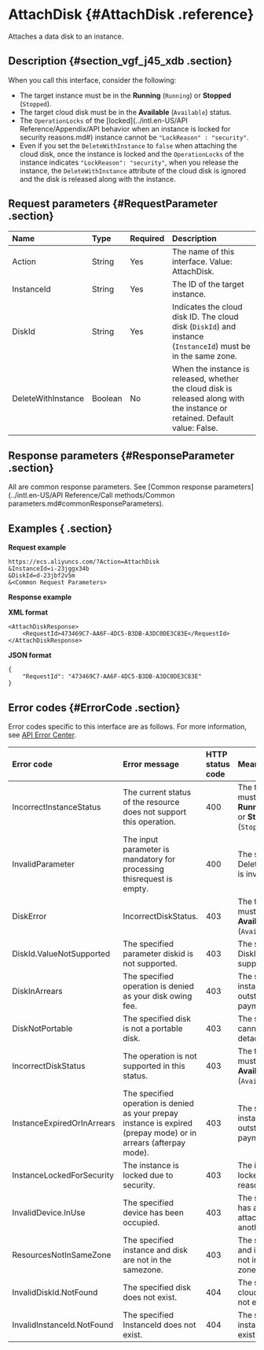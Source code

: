 # AttachDisk {#AttachDisk .reference}

Attaches a data disk to an instance.

## Description {#section_vgf_j45_xdb .section}

When you call this interface, consider the following:

-   The target instance must be in the **Running** \(`Running`\) or **Stopped** \(`Stopped`\).
-   The target cloud disk must be in the **Available** \(`Available`\) status.
-   The `OperationLocks` of the [locked](../intl.en-US/API Reference/Appendix/API behavior when an instance is locked for security reasons.md#) instance cannot be `"LockReason" : "security"`.
-   Even if you set the `DeleteWithInstance` to `false` when attaching the cloud disk, once the instance is locked and the `OperationLocks` of the instance indicates `"LockReason": "security"`, when you release the instance, the `DeleteWithInstance` attribute of the cloud disk is ignored and the disk is released along with the instance.

## Request parameters {#RequestParameter .section}

|Name|Type|Required|Description|
|:---|:---|:-------|:----------|
|Action|String|Yes|The name of this interface. Value: AttachDisk.|
|InstanceId|String|Yes|The ID of the target instance.|
|DiskId|String|Yes|Indicates the cloud disk ID. The cloud disk \(`DiskId`\) and instance \(`InstanceId`\) must be in the same zone.|
|DeleteWithInstance|Boolean|No|When the instance is released, whether the cloud disk is released along with the instance or retained. Default value: False.|

## Response parameters {#ResponseParameter .section}

All are common response parameters. See [Common response parameters](../intl.en-US/API Reference/Call methods/Common parameters.md#commonResponseParameters).

## Examples { .section}

**Request example** 

```
https://ecs.aliyuncs.com/?Action=AttachDisk
&InstanceId=i-23jggx34b
&DiskId=d-23jbf2v5m
&<Common Request Parameters>
```

**Response example** 

**XML format**

```
<AttachDiskResponse>
    <RequestId>473469C7-AA6F-4DC5-B3DB-A3DC0DE3C83E</RequestId>
</AttachDiskResponse>
```

 **JSON format** 

```
{
    "RequestId": "473469C7-AA6F-4DC5-B3DB-A3DC0DE3C83E"
}
```

## Error codes {#ErrorCode .section}

Error codes specific to this interface are as follows. For more information, see [API Error Center](https://error-center.alibabacloud.com/status/product/Ecs).

|Error code|Error message|HTTP status code|Meaning|
|:---------|:------------|:---------------|:------|
|IncorrectInstanceStatus|The current status of the resource does not support this operation.|400|The target instance must be in the **Running** \(`Running`\) or **Stopped** \(`Stopped`\) status.|
|InvalidParameter|The input parameter is mandatory for processing thisrequest is empty.|400|The specified DeleteWithInstance is invalid.|
|DiskError|IncorrectDiskStatus.|403|The target disk must be in the **Available** \(`Available`\) status.|
|DiskId.ValueNotSupported|The specified parameter diskid is not supported.|403|The specified DiskId is not supported.|
|DiskInArrears|The specified operation is denied as your disk owing fee.|403|The specified instance has an outstanding payment.|
|DiskNotPortable|The specified disk is not a portable disk.|403|The specified disk cannot be detached.|
|IncorrectDiskStatus|The operation is not supported in this status.|403|The target disk must be in the **Available** \(`Available`\) status.|
|InstanceExpiredOrInArrears|The specified operation is denied as your prepay instance is expired \(prepay mode\) or in arrears \(afterpay mode\).|403|The specified instance has an outstanding payment.|
|InstanceLockedForSecurity|The instance is locked due to security.|403|The instance is locked for security reasons.|
|InvalidDevice.InUse|The specified device has been occupied.|403|The specified disk has already been attached to another instance.|
|ResourcesNotInSameZone|The specified instance and disk are not in the samezone.|403|The specified disk and instance are not in the same zone.|
|InvalidDiskId.NotFound|The specified disk does not exist.|404|The specified cloud disk does not exist.|
|InvalidInstanceId.NotFound|The specified InstanceId does not exist.|404|The specified instance does not exist.|

